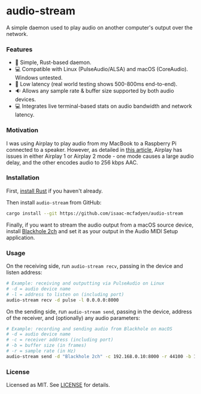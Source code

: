# audio-stream

A simple daemon used to play audio on another computer's output over the network.

### Features
- 🚀 Simple, Rust-based daemon.
- 💻 Compatible with Linux (PulseAudio/ALSA) and macOS (CoreAudio). Windows untested.
- 🛜 Low latency (real world testing shows 500-800ms end-to-end).
- 🔉 Allows any sample rate & buffer size supported by both audio devices.
- 💻 Integrates live terminal-based stats on audio bandwidth and network latency.

### Motivation

I was using Airplay to play audio from my MacBook to a Raspberry Pi connected to a speaker.
However, as detailed in [this article](https://darko.audio/2023/10/apple-airplay-isnt-always-lossless-sometimes-its-lossy/),
Airplay has issues in either Airplay 1 or Airplay 2 mode - one mode causes a large audio delay,
and the other encodes audio to 256 kbps AAC.

### Installation
First, [install Rust](https://www.rust-lang.org/tools/install) if you haven't already.

Then install `audio-stream` from GitHub:
```sh
cargo install --git https://github.com/isaac-mcfadyen/audio-stream
```

Finally, if you want to stream the audio output from a macOS source device, install [Blackhole 2ch](https://github.com/ExistentialAudio/BlackHole) and set it as your output in the Audio MIDI Setup application.

### Usage
On the receiving side, run `audio-stream recv`, passing in the device and listen address:
```sh
# Example: receiving and outputting via PulseAudio on Linux
# -d = audio device name
# -l = address to listen on (including port)
audio-stream recv -d pulse -l 0.0.0.0:8000
```

On the sending side, run `audio-stream send`, passing in the device, address of the receiver, and (optionally) any audio parameters:
```sh
# Example: recording and sending audio from Blackhole on macOS
# -d = audio device name
# -c = receiver address (including port)
# -b = buffer size (in frames)
# -r = sample rate (in Hz)
audio-stream send -d "Blackhole 2ch" -c 192.168.0.10:8000 -r 44100 -b 1024
```

### License
Licensed as MIT. See [LICENSE](LICENSE) for details.